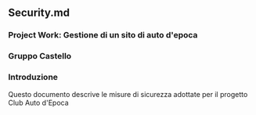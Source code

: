 ## Security.md

### Project Work: Gestione di un sito di auto d'epoca

### Gruppo Castello

### Introduzione

Questo documento descrive le misure di sicurezza adottate per il progetto Club Auto d'Epoca